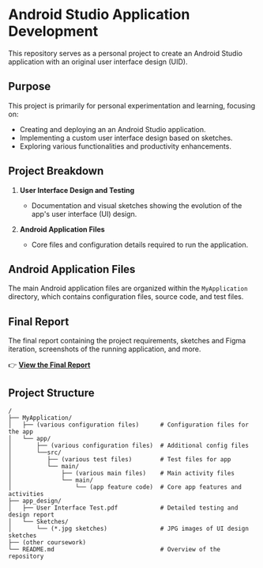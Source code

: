 # Android Studio Application Development

This repository serves as a personal project to create an Android Studio application with an original user interface design (UID).

## Purpose

This project is primarily for personal experimentation and learning, focusing on:
- Creating and deploying an an Android Studio application.
- Implementing a custom user interface design based on sketches.
- Exploring various functionalities and productivity enhancements.

## Project Breakdown

1. **User Interface Design and Testing**
   - Documentation and visual sketches showing the evolution of the app's user interface (UI) design.
   
2. **Android Application Files**
   - Core files and configuration details required to run the application.

## Android Application Files

The main Android application files are organized within the `MyApplication` directory, which contains configuration files, source code, and test files.

## Final Report

The final report containing the project requirements, sketches and Figma iteration, screenshots of the running application, and more.

👉 **[View the Final Report](./app_design)**

## Project Structure

```
/
├── MyApplication/
│   ├── (various configuration files)      # Configuration files for the app
│   └── app/
│       ├── (various configuration files)  # Additional config files
│       └──src/
│          ├── (various test files)        # Test files for app
│          └── main/
│              ├── (various main files)    # Main activity files
│              └── main/
│                  └── (app feature code)  # Core app features and activities
├── app_design/
│   ├── User Interface Test.pdf            # Detailed testing and design report
│   └── Sketches/
│       └── (*.jpg sketches)               # JPG images of UI design sketches
├── (other coursework)
└── README.md                              # Overview of the repository
```

